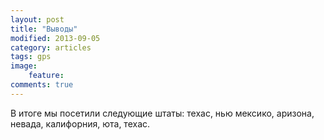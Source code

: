 ```yaml
---
layout: post
title: "Выводы"
modified: 2013-09-05
category: articles
tags: gps
image:
    feature: 
comments: true
---
```


В итоге мы посетили следующие штаты: техас, нью мексико, аризона, невада, калифорния, юта, техас.

